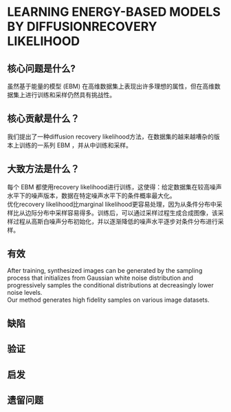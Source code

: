 # LEARNING ENERGY-BASED MODELS BY DIFFUSIONRECOVERY LIKELIHOOD

## 核心问题是什么?

虽然基于能量的模型 (EBM) 在高维数据集上表现出许多理想的属性，但在高维数据集上进行训练和采样仍然具有挑战性。

## 核心贡献是什么？

我们提出了一种diffusion recovery likelihood方法，在数据集的越来越嘈杂的版本上训练的一系列 EBM ，并从中训练和采样。

## 大致方法是什么？

每个 EBM 都使用recovery likelihood进行训练，这使得：给定数据集在较高噪声水平下的噪声版本，数据在特定噪声水平下的条件概率最大化。  
优化recovery likelihood比marginal likelihood更容易处理，因为从条件分布中采样比从边际分布中采样容易得多。训练后，可以通过采样过程生成合成图像，该采样过程从高斯白噪声分布初始化，并以逐渐降低的噪声水平逐步对条件分布进行采样。

## 有效

After training, synthesized images can be generated by the sampling process that initializes from Gaussian white noise distribution and progressively samples the conditional distributions at decreasingly lower noise levels.  
Our method generates high fidelity samples on various image datasets.

## 缺陷

## 验证

## 启发

## 遗留问题